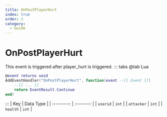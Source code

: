 ```yaml
---
title: OnPostPlayerHurt
index: true
order: 2
category:
  - Guide
---
```


# OnPostPlayerHurt
This event is triggered after player_hurt is triggered.
::: tabs
@tab Lua
```lua
@event returns void
AddEventHandler("OnPostPlayerHurt", function(event --[[ Event ]])
    --[[ ... ]]
    return EventResult.Continue
end)
```

:::
|     Key    | Data Type |
| :--------: | :-------: |
|  `userid`  |   `int`   |
| `attacker` |   `int`   |
|  `health`  |   `int`   |